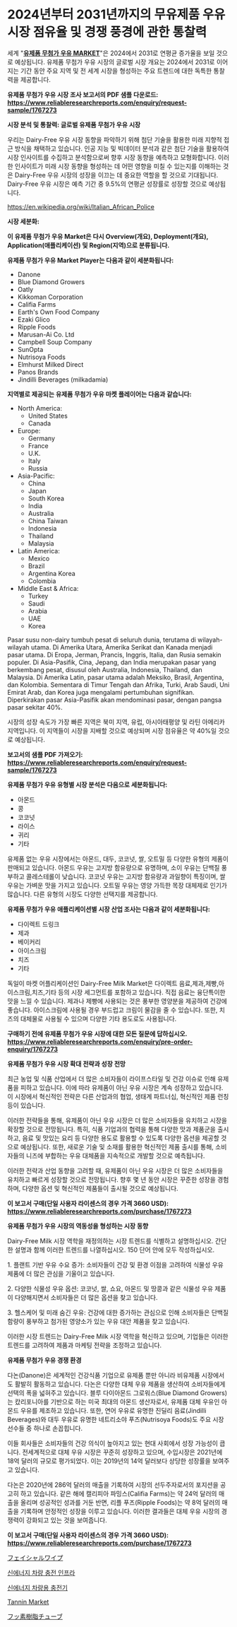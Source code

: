 <p><h1>2024년부터 2031년까지의 무유제품 우유 시장 점유율 및 경쟁 풍경에 관한 통찰력</h1></p><p>세계 "<strong><a href="https://www.reliableresearchreports.com/global-dairy-free-milk-market-r1767273">유제품 무첨가 우유 MARKET</a></strong>"은 2024에서 2031로 연평균 증가율을 보일 것으로 예상됩니다. 유제품 무첨가 우유 시장의 글로벌 시장 개요는 2024에서 2031로 이어지는 기간 동안 주요 지역 및 전 세계 시장을 형성하는 주요 트렌드에 대한 독특한 통찰력을 제공합니다.</p>
<p><strong>유제품 무첨가 우유 시장 조사 보고서의 PDF 샘플 다운로드: <a href="https://www.reliableresearchreports.com/enquiry/request-sample/1767273">https://www.reliableresearchreports.com/enquiry/request-sample/1767273</a></strong></p>
<p><strong>시장 분석 및 통찰력: 글로벌 유제품 무첨가 우유 시장</strong></p>
<p><p>우리는 Dairy-Free 우유 시장 동향을 파악하기 위해 첨단 기술을 활용한 미래 지향적 접근 방식을 채택하고 있습니다. 인공 지능 및 빅데이터 분석과 같은 첨단 기술을 활용하여 시장 인사이트를 수집하고 분석함으로써 향후 시장 동향을 예측하고 모형화합니다. 이러한 인사이트가 미래 시장 동향을 형성하는 데 어떤 영향을 미칠 수 있는지를 이해하는 것은 Dairy-Free 우유 시장의 성장을 이끄는 데 중요한 역할을 할 것으로 기대됩니다. Dairy-Free 우유 시장은 예측 기간 중 9.5%의 연평균 성장률로 성장할 것으로 예상됩니다.</p></p>
<p><a href="%7CAUTHORITHY_DOMAIN_URL%7C">https://en.wikipedia.org/wiki/Italian_African_Police</a></p>
<p><strong>시장 세분화:</strong></p>
<p><strong>이 유제품 무첨가 우유 Market은 다시 Overview(개요), Deployment(개요), Application(애플리케이션) 및 Region(지역)으로 분류됩니다.</strong></p>
<p><strong>유제품 무첨가 우유 Market Player는 다음과 같이 세분화됩니다:</strong></p>
<p><ul><li>Danone</li><li>Blue Diamond Growers</li><li>Oatly</li><li>Kikkoman Corporation</li><li>Califia Farms</li><li>Earth's Own Food Company</li><li>Ezaki Glico</li><li>Ripple Foods</li><li>Marusan-Ai Co. Ltd</li><li>Campbell Soup Company</li><li>SunOpta</li><li>Nutrisoya Foods</li><li>Elmhurst Milked Direct</li><li>Panos Brands</li><li>Jindilli Beverages (milkadamia)</li></ul></p>
<p><strong>지역별로 제공되는 유제품 무첨가 우유 마켓 플레이어는 다음과 같습니다:</strong></p>
<p><ul>
    <li>
        North America:
        <ul>
            <li>United States</li>
            <li>Canada</li>
        </ul>
    </li>
    <li>
        Europe:
        <ul>
            <li>Germany</li>
            <li>France</li>
            <li>U.K.</li>
            <li>Italy</li>
            <li>Russia</li>
        </ul>
    </li>
    <li>
        Asia-Pacific:
        <ul>
            <li>China</li>
            <li>Japan</li>
            <li>South Korea</li>
            <li>India</li>
            <li>Australia</li>
            <li>China Taiwan</li>
            <li>Indonesia</li>
            <li>Thailand</li>
            <li>Malaysia</li>
        </ul>
    </li>
    <li>
        Latin America:
        <ul>
            <li>Mexico</li>
            <li>Brazil</li>
            <li>Argentina Korea</li>
            <li>Colombia</li>
        </ul>
    </li>
    <li>
        Middle East & Africa:
        <ul>
            <li>Turkey</li>
            <li>Saudi</li>
            <li>Arabia</li>
            <li>UAE</li>
            <li>Korea</li>
        </ul>
    </li>
    </ul></p>
<p><p>Pasar susu non-dairy tumbuh pesat di seluruh dunia, terutama di wilayah-wilayah utama. Di Amerika Utara, Amerika Serikat dan Kanada menjadi pasar utama. Di Eropa, Jerman, Prancis, Inggris, Italia, dan Rusia semakin populer. Di Asia-Pasifik, Cina, Jepang, dan India merupakan pasar yang berkembang pesat, disusul oleh Australia, Indonesia, Thailand, dan Malaysia. Di Amerika Latin, pasar utama adalah Meksiko, Brasil, Argentina, dan Kolombia. Sementara di Timur Tengah dan Afrika, Turki, Arab Saudi, Uni Emirat Arab, dan Korea juga mengalami pertumbuhan signifikan. Diperkirakan pasar Asia-Pasifik akan mendominasi pasar, dengan pangsa pasar sekitar 40%.</p><p>시장의 성장 속도가 가장 빠른 지역은 북미 지역, 유럽, 아시아태평양 및 라틴 아메리카 지역입니다. 이 지역들이 시장을 지배할 것으로 예상되며 시장 점유율은 약 40%일 것으로 예상됩니다.</p></p>
<p><strong>보고서의 샘플 PDF 가져오기: <a href="https://www.reliableresearchreports.com/enquiry/request-sample/1767273">https://www.reliableresearchreports.com/enquiry/request-sample/1767273</a></strong></p>
<p><strong>유제품 무첨가 우유 유형별 시장 분석은 다음으로 세분화됩니다:</strong></p>
<p><ul><li>아몬드</li><li>콩</li><li>코코넛</li><li>라이스</li><li>귀리</li><li>기타</li></ul></p>
<p><p>유제품 없는 우유 시장에서는 아몬드, 대두, 코코넛, 쌀, 오트밀 등 다양한 유형의 제품이 판매되고 있습니다. 아몬드 우유는 고지방 함유량으로 유명하며, 소이 우유는 단백질 풍부하고 콜레스테롤이 낮습니다. 코코넛 우유는 고지방 함유량과 과일향이 특징이며, 쌀 우유는 가벼운 맛을 가지고 있습니다. 오트밀 우유는 영양 가득한 목장 대체제로 인기가 많습니다. 다른 유형의 시장도 다양한 선택지를 제공합니다.</p></p>
<p><strong>유제품 무첨가 우유 애플리케이션별 시장 산업 조사는 다음과 같이 세분화됩니다:</strong></p>
<p><ul><li>다이렉트 드링크</li><li>제과</li><li>베이커리</li><li>아이스크림</li><li>치즈</li><li>기타</li></ul></p>
<p><p>독일이 마켓 어플리케이션인 Dairy-Free Milk Market은 다이렉트 음료,제과,제빵,아이스크림,치즈,기타 등의 시장 세그먼트를 포함하고 있습니다. 직접 음료는 융단특이한 맛을 느낄 수 있습니다. 제과나 제빵에 사용되는 것은 풍부한 영양분을 제공하여 건강에 좋습니다. 아이스크림에 사용될 경우 부드럽고 크림이 물감을 줄 수 있습니다. 또한, 치즈의 대체물로 사용될 수 있으며 다양한 기타 용도로도 사용됩니다.</p></p>
<p><strong>구매하기 전에 유제품 무첨가 우유 시장에 대한 모든 질문에 답하십시오. <a href="https://www.reliableresearchreports.com/enquiry/pre-order-enquiry/1767273">https://www.reliableresearchreports.com/enquiry/pre-order-enquiry/1767273</a></strong></p>
<p><strong>유제품 무첨가 우유 시장 확대 전략과 성장 전망</strong></p>
<p><p>최근 농업 및 식품 산업에서 더 많은 소비자들이 라이프스타일 및 건강 이슈로 인해 유제품을 피하고 있습니다. 이에 따라 유제품이 아닌 우유 시장은 계속 성장하고 있습니다. 이 시장에서 혁신적인 전략은 다른 산업과의 협업, 생태계 파트너십, 혁신적인 제품 런칭 등이 있습니다.</p><p>이러한 전략들을 통해, 유제품이 아닌 우유 시장은 더 많은 소비자들을 유치하고 시장을 확장할 것으로 전망됩니다. 특히, 식품 기업과의 협력을 통해 다양한 맛과 제품군을 출시하고, 음료 및 맛있는 요리 등 다양한 용도로 활용할 수 있도록 다양한 옵션을 제공할 것으로 예상됩니다. 또한, 새로운 기술 및 소재를 활용한 혁신적인 제품 출시를 통해, 소비자들의 니즈에 부합하는 우유 대체품을 지속적으로 개발할 것으로 예측됩니다.</p><p>이러한 전략과 산업 동향을 고려할 때, 유제품이 아닌 우유 시장은 더 많은 소비자들을 유치하고 빠르게 성장할 것으로 전망됩니다. 향후 몇 년 동안 시장은 꾸준한 성장을 경험하며, 다양한 옵션 및 혁신적인 제품들이 출시될 것으로 예상됩니다.</p></p>
<p><strong>이 보고서 구매(단일 사용자 라이센스의 경우 가격 3660 USD): <a href="https://www.reliableresearchreports.com/purchase/1767273">https://www.reliableresearchreports.com/purchase/1767273</a></strong></p>
<p><strong>유제품 무첨가 우유 시장의 역동성을 형성하는 시장 동향</strong></p>
<p><p>Dairy-Free Milk 시장 역학을 재정의하는 시장 트렌드를 식별하고 설명하십시오. 간단한 설명과 함께 이러한 트렌드를 나열하십시오. 150 단어 안에 모두 작성하십시오.</p><p>1. 플랜트 기반 우유 수요 증가: 소비자들이 건강 및 환경 이점을 고려하여 식물성 우유 제품에 더 많은 관심을 기울이고 있습니다.</p><p>2. 다양한 식물성 우유 옵션: 코코넛, 쌀, 쇼요, 아몬드 및 땅콩과 같은 식물성 우유 제품이 다양해지면서 소비자들은 더 많은 옵션을 찾고 있습니다.</p><p>3. 헬스케어 및 미래 숨긴 우유: 건강에 대한 증가하는 관심으로 인해 소비자들은 단백질 함량이 풍부하고 첨가된 영양소가 있는 우유 대안 제품을 찾고 있습니다.</p><p>이러한 시장 트렌드는 Dairy-Free Milk 시장 역학을 혁신하고 있으며, 기업들은 이러한 트렌드를 고려하여 제품과 마케팅 전략을 조정하고 있습니다.</p></p>
<p><strong>유제품 무첨가 우유 경쟁 환경</strong></p>
<p><p>다논(Danone)은 세계적인 건강식품 기업으로 유제품 뿐만 아니라 비유제품 시장에서도 활발히 활동하고 있습니다. 다논은 다양한 대체 우유 제품을 생산하여 소비자들에게 선택의 폭을 넓혀주고 있습니다. 블루 다이아몬드 그로워스(Blue Diamond Growers)는 캈리포니아를 기반으로 하는 미국 최대의 아몬드 생산자로서, 유제품 대체 우유인 아몬드 우유를 제조하고 있습니다. 또한, 연어 우유로 유명한 진딜리 음료(Jindilli Beverages)와 대두 우유로 유명한 네트리소야 푸즈(Nutrisoya Foods)도 주요 시장 선수들 중 하나로 손꼽힙니다.</p><p>이들 회사들은 소비자들의 건강 의식이 높아지고 있는 현대 사회에서 성장 가능성이 큽니다. 전세계적으로 대체 우유 시장은 꾸준히 성장하고 있으며, 수입시장은 2021년에 18억 달러의 규모로 평가되었다. 이는 2019년의 14억 달러보다 상당한 성장률을 보여주고 있습니다.</p><p>다논은 2020년에 286억 달러의 매출을 기록하여 시장의 선두주자로서의 포지션을 공고히 하고 있습니다. 같은 해에 캘리피아 파밍스(Califia Farms)는 약 24억 달러의 매출을 올리며 성공적인 성과를 거둔 반면, 리플 푸즈(Ripple Foods)는 약 8억 달러의 매출을 기록하며 안정적인 성장을 이루고 있습니다. 이러한 결과들은 대체 우유 시장의 경쟁력이 강화되고 있는 것을 보여줍니다.</p></p>
<p><strong>이 보고서 구매(단일 사용자 라이센스의 경우 가격 3660 USD): <a href="https://www.reliableresearchreports.com/purchase/1767273">https://www.reliableresearchreports.com/purchase/1767273</a></strong></p>
<p><p><a href="https://github.com/mohamedbakry57/Market-Research-Report-List-5/blob/main/720622579154.md">フェイシャルワイプ</a></p><p><a href="https://github.com/rcabello548/Market-Research-Report-List-3/blob/main/930223298133.md">신에너지 차량 충전 인프라</a></p><p><a href="https://github.com/Nicolasrown5/Market-Research-Report-List-2/blob/main/138027498134.md">신에너지 차량용 충전기</a></p><p><a href="https://www.linkedin.com/pulse/global-tannin-market-analysis-trends-forecasts-growth-opportunities-fy5lf?trackingId=bCtF%2F1iJROKHsSBLXi6YRw%3D%3D">Tannin Market</a></p><p><a href="https://github.com/DanykaKilback/Market-Research-Report-List-2/blob/main/536064679153.md">フッ素樹脂チューブ</a></p></p>